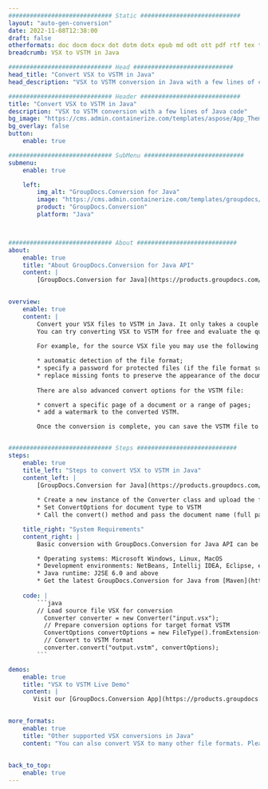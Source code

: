 ```yaml
---
############################# Static ############################
layout: "auto-gen-conversion"
date: 2022-11-08T12:38:00
draft: false
otherformats: doc docm docx dot dotm dotx epub md odt ott pdf rtf tex txt vdx vsdm vsdx vssm vssx vstm vstx vsx vtx xps
breadcrumb: VSX to VSTM in Java

############################# Head ############################
head_title: "Convert VSX to VSTM in Java"
head_description: "VSX to VSTM conversion in Java with a few lines of code. Convert over 160 file formats using the GroupDocs document conversion API for Java"

############################# Header ############################
title: "Convert VSX to VSTM in Java"
description: "VSX to VSTM conversion with a few lines of Java code"
bg_image: "https://cms.admin.containerize.com/templates/aspose/App_Themes/V3/images/bg/header1.png"
bg_overlay: false
button:
    enable: true

############################# SubMenu ############################
submenu:
    enable: true

    left:
        img_alt: "GroupDocs.Conversion for Java"
        image: "https://cms.admin.containerize.com/templates/groupdocs/images/product-logos/90x90-noborder/groupdocs-conversion-java.png"
        product: "GroupDocs.Conversion"
        platform: "Java"



############################# About ############################
about:
    enable: true
    title: "About GroupDocs.Conversion for Java API"
    content: |
        [GroupDocs.Conversion for Java](https://products.groupdocs.com/conversion/java/) is an advanced file format conversion API for converting between popular image and document formats such as Microsoft Office, OpenDocument, PDF, HTML, email, CAD. and much more with just a few lines of code. The native API automatically detects the formats of the original documents and offers many options for customizing the converted documents. Along with the function of extracting information from a document, it also supports caching of the conversion results to the local disk by default. However, any type of cache storage can be supported by implementing the appropriate interfaces - Amazon S3, Dropbox, Google Drive, Windows Azure, Reddis, or any others.
    

overview:
    enable: true
    content: |
        Convert your VSX files to VSTM in Java. It only takes a couple of lines of Java code on any platform of your choice, such as Windows, Linux, macOS.
        You can try converting VSX to VSTM for free and evaluate the quality of the conversion results. Along with simple file conversion scripts, you can try more sophisticated options for loading the VSX source file and storing the VSTM output. 
        
        For example, for the source VSX file you may use the following load options:

        * automatic detection of the file format;
        * specify a password for protected files (if the file format supports it);
        * replace missing fonts to preserve the appearance of the document.
        
        There are also advanced convert options for the VSTM file:

        * convert a specific page of a document or a range of pages;
        * add a watermark to the converted VSTM.

        Once the conversion is complete, you can save the VSTM file to your local file path or to any third party storage such as FTP, Amazon S3, Google Drive, Dropbox etc. Please note - to convert VSX to VSTM, you do not need to install any additional software, such as MS Office, Open Office, Adobe Acrobat Reader etc.


############################# Steps ############################
steps:
    enable: true
    title_left: "Steps to convert VSX to VSTM in Java"
    content_left: |
        [GroupDocs.Conversion for Java](https://products.groupdocs.com/conversion/java/) allows developers to easily convert VSX file to VSTM with a few lines of code.
        
        * Create a new instance of the Converter class and upload the file VSX with the full path
        * Set ConvertOptions for document type to VSTM
        * Call the convert() method and pass the document name (full path) and format (VSTM) as a parameter

    title_right: "System Requirements"
    content_right: |
        Basic conversion with GroupDocs.Conversion for Java API can be done with just a few lines of code. Our APIs are supported on all major platforms and operating systems. Before executing the code below, make sure you have the following prerequisites installed on your system.

        * Operating systems: Microsoft Windows, Linux, MacOS
        * Development environments: NetBeans, Intellij IDEA, Eclipse, etc.
        * Java runtime: J2SE 6.0 and above
        * Get the latest GroupDocs.Conversion for Java from [Maven](https://repository.groupdocs.com/webapp/#/artifacts/browse/tree/General/repo/com/groupdocs/groupdocs-conversion)
         
    code: |
        ```java    
        // Load source file VSX for conversion
          Converter converter = new Converter("input.vsx");
          // Prepare conversion options for target format VSTM
          ConvertOptions convertOptions = new FileType().fromExtension("vstm").getConvertOptions();
          // Convert to VSTM format
          converter.convert("output.vstm", convertOptions);
        ```

demos:
    enable: true
    title: "VSX to VSTM Live Demo"
    content: |
       Visit our [GroupDocs.Conversion App](https://products.groupdocs.app/conversion/family) website and try VSX to VSTM conversion now. The free demo has the following benefits
          

more_formats:
    enable: true
    title: "Other supported VSX conversions in Java"
    content: "You can also convert VSX to many other file formats. Please see the list below."
       
       
back_to_top:
    enable: true
---
```

